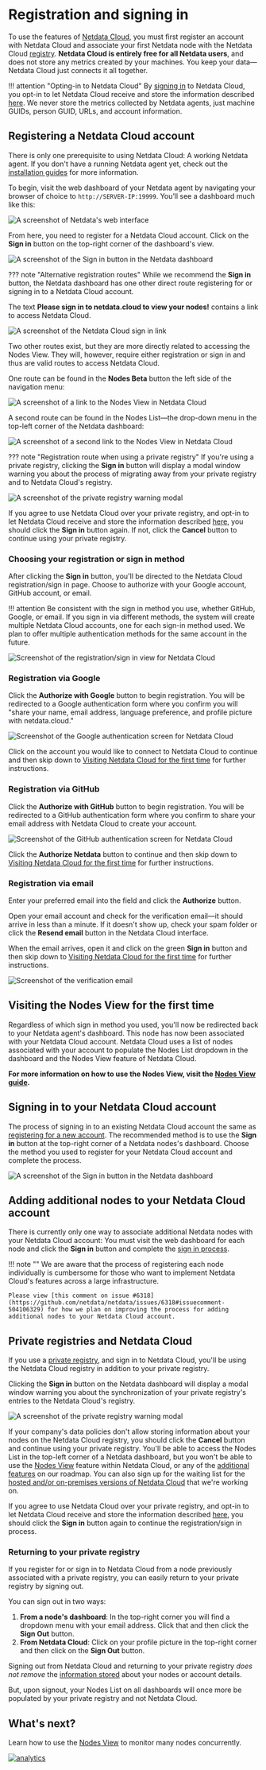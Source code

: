 # Registration and signing in

To use the features of [Netdata Cloud](README.md), you must first register an account with Netdata Cloud and associate your first Netdata node with the Netdata Cloud [registry](../../registry/README.md). **Netdata Cloud is entirely free for all Netdata users**, and does not store any metrics created by your machines. You keep your data—Netdata Cloud just connects it all together.

!!! attention "Opting-in to Netdata Cloud"
    By [signing in](signing-in.md) to Netdata Cloud, you opt-in to let Netdata Cloud receive and store the information described [here](../../registry/README.md#what-data-does-the-registry-store). We never store the metrics collected by Netdata agents, just machine GUIDs, person GUID, URLs, and account information.

## Registering a Netdata Cloud account

There is only one prerequisite to using Netdata Cloud: A working Netdata agent. If you don't have a running Netdata agent yet, check out the [installation guides](../../packaging/installer/) for more information.

To begin, visit the web dashboard of your Netdata agent by navigating your browser of choice to `http://SERVER-IP:19999`. You’ll see a dashboard much like this:

![A screenshot of Netdata's web interface](https://user-images.githubusercontent.com/1153921/59644657-b7330300-9122-11e9-9dda-ea784422f3f2.png)

From here, you need to register for a Netdata Cloud account. Click on the **Sign in** button on the top-right corner of the dashboard's view.

![A screenshot of the Sign in button in the Netdata dashboard](https://user-images.githubusercontent.com/1153921/59782688-6252d200-9273-11e9-9975-52be0d6714bf.png)

??? note "Alternative registration routes"
    While we recommend the **Sign in** button, the Netdata dashboard has one other direct route registering for or signing in to a Netdata Cloud account.


The text **Please sign in to netdata.cloud to view your nodes!** contains a link to access Netdata Cloud.

![A screenshot of the Netdata Cloud sign in link](https://user-images.githubusercontent.com/1153921/59644958-2f4df880-9124-11e9-946c-bb30c8735e0a.png)

Two other routes exist, but they are more directly related to accessing the Nodes View. They will, however, require either registration or sign in and thus are valid routes to access Netdata Cloud.

One route can be found in the **Nodes Beta** button the left side of the navigation menu:

![A screenshot of a link to the Nodes View in Netdata Cloud](https://user-images.githubusercontent.com/1153921/59644663-c1ed9800-9122-11e9-9ebc-d67e7db229a7.png)

A second route can be found in the Nodes List—the drop-down menu in the top-left corner of the Netdata dashboard:

 ![A screenshot of a second link to the Nodes View in Netdata Cloud](https://user-images.githubusercontent.com/1153921/59644973-3d9c1480-9124-11e9-9a1d-33c412578a9f.png)


??? note "Registration route when using a private registry"
    If you're using a private registry, clicking the **Sign in** button will display a modal window warning you about the process of migrating away from your private registry and to Netdata Cloud's registry.


![A screenshot of the private registry warning modal](https://user-images.githubusercontent.com/1153921/59782901-ca091d00-9273-11e9-9f9a-0cb18f78ca26.png)

If you agree to use Netdata Cloud over your private registry, and opt-in to let Netdata Cloud receive and store the information described [here](../../registry/README.md#what-data-does-the-registry-store), you should click the **Sign in** button again. If not, click the **Cancel** button to continue using your private registry.


### Choosing your registration or sign in method

After clicking the **Sign in** button, you'll be directed to the Netdata Cloud registration/sign in page. Choose to authorize with your Google account, GitHub account, or email.

!!! attention
    Be consistent with the sign in method you use, whether GitHub, Google, or email. If you sign in via different methods, the system will create multiple Netdata Cloud accounts, one for each sign-in method used. We plan to offer multiple authentication methods for the same account in the future.

![Screenshot of the registration/sign in view for Netdata Cloud](https://user-images.githubusercontent.com/1153921/59783226-8bc02d80-9274-11e9-8bbc-4718759b3145.png)

### Registration via Google

Click the **Authorize with Google** button to begin registration. You will be redirected to a Google authentication form where you confirm you will "share your name, email address, language preference, and profile picture with netdata.cloud." 

![Screenshot of the Google authentication screen for Netdata Cloud](https://user-images.githubusercontent.com/1153921/59786094-50752d00-927b-11e9-9411-5d7ce2b71ab0.png)

Click on the account you would like to connect to Netdata Cloud to continue and then skip down to [Visiting Netdata Cloud for the first time](#visiting-the-nodes-view-for-the-first-time) for further instructions.

### Registration via GitHub

Click the **Authorize with GitHub** button to begin registration. You will be redirected to a GitHub authentication form where you confirm to share your email address with Netdata Cloud to create your account.

![Screenshot of the GitHub authentication screen for Netdata Cloud](https://user-images.githubusercontent.com/1153921/59786227-a2b64e00-927b-11e9-939b-6fc51ef453b0.png)

Click the **Authorize Netdata** button to continue and then skip down to [Visiting Netdata Cloud for the first time](#visiting-the-nodes-view-for-the-first-time) for further instructions.

### Registration via email

Enter your preferred email into the field and click the **Authorize** button. 

Open your email account and check for the verification email—it should arrive in less than a minute. If it doesn't show up, check your spam folder or click the **Resend email** button in the Netdata Cloud interface.

When the email arrives, open it and click on the green **Sign in** button and then skip down to [Visiting Netdata Cloud for the first time](#visiting-the-nodes-view-for-the-first-time) for further instructions.

![Screenshot of the verification email](https://user-images.githubusercontent.com/1153921/59783969-338a2b00-9276-11e9-84b8-a4f678de1242.png)

## Visiting the Nodes View for the first time

Regardless of which sign in method you used, you'll now be redirected back to your Netdata agent's dashboard. This node has now been associated with your Netdata Cloud account. Netdata Cloud uses a list of nodes associated with your account to populate the Nodes List dropdown in the dashboard and the Nodes View feature of Netdata Cloud.

**For more information on how to use the Nodes View, visit the [Nodes View guide](nodes-view.md).**

## Signing in to your Netdata Cloud account

The process of signing in to an existing Netdata Cloud account the same as [registering for a new account](#registering-a-netdata-cloud-account). The recommended method is to use the **Sign in** button at the top-right corner of a Netdata nodes's dashboard. Choose the method you used to register for your Netdata Cloud account and complete the process.

![A screenshot of the Sign in button in the Netdata dashboard](https://user-images.githubusercontent.com/1153921/59782688-6252d200-9273-11e9-9975-52be0d6714bf.png)

## Adding additional nodes to your Netdata Cloud account

There is currently only one way to associate additional Netdata nodes with your Netdata Cloud account: You must visit the web dashboard for each node and click the **Sign in** button and complete the [sign in process](#signing-in-to-your-netdata-cloud-account).

!!! note ""
    We are aware that the process of registering each node individually is cumbersome for those who want to implement Netdata Cloud's features across a large infrastructure. 

```
Please view [this comment on issue #6318](https://github.com/netdata/netdata/issues/6318#issuecomment-504106329) for how we plan on improving the process for adding additional nodes to your Netdata Cloud account.
```

## Private registries and Netdata Cloud

If you use a [private registry](../../registry/README.md#run-your-own-registry), and sign in to Netdata Cloud, you'll be using the Netdata Cloud registry in addition to your private registry.

Clicking the **Sign in** button on the Netdata dashboard will display a modal window warning you about the synchronization of your private registry's entries to the Netdata Cloud's registry.

![A screenshot of the private registry warning modal](https://user-images.githubusercontent.com/1153921/59807493-fd1bd280-92ac-11e9-8017-98efb2cbbed8.png)

If your company's data policies don't allow storing information about your nodes on the Netdata Cloud registry, you should click the **Cancel** button and continue using your private registry. You'll be able to access the Nodes List in the top-left corner of a Netdata dashboard, but you won't be able to use the [Nodes View](nodes-view.md) feature within Netdata Cloud, or any of the [additional features](https://blog.netdata.cloud/posts/netdata-cloud-announcement/#what-features-will-netdata-cloud-offer) on our roadmap. You can also sign up for the waiting list for the [hosted and/or on-premises versions of Netdata Cloud](README.md#running-netdata-cloud-on-premises-or-as-a-hosted-instance) that we're working on.

If you agree to use Netdata Cloud over your private registry, and opt-in to let Netdata Cloud receive and store the information described [here](../../registry/README.md#what-data-does-the-registry-store), you should click the **Sign in** button again to continue the registration/sign in process.

### Returning to your private registry

If you register for or sign in to Netdata Cloud from a node previously associated with a private registry, you can easily return to your private registry by signing out.

You can sign out in two ways:

1.  **From a node's dashboard**: In the top-right corner you will find a dropdown menu with your email address. Click that and then click the **Sign Out** button.
2.  **From Netdata Cloud**: Click on your profile picture in the top-right corner and then click on the **Sign Out** button.

Signing out from Netdata Cloud and returning to your private registry *does not remove* the [information stored](../../registry/README.md#what-data-does-the-registry-store) about your nodes or account details.

But, upon signout, your Nodes List on all dashboards will once more be populated by your private registry and not Netdata Cloud.

## What's next?

Learn how to use the [Nodes View](nodes-view.md) to monitor many nodes concurrently.

[![analytics](https://www.google-analytics.com/collect?v=1&aip=1&t=pageview&_s=1&ds=github&dr=https%3A%2F%2Fgithub.com%2Fnetdata%2Fnetdata&dl=https%3A%2F%2Fmy-netdata.io%2Fgithub%2Fdocs%2Fnetdata-cloud%2Fsigning-in&_u=MAC~&cid=5792dfd7-8dc4-476b-af31-da2fdb9f93d2&tid=UA-64295674-3)](<>)

